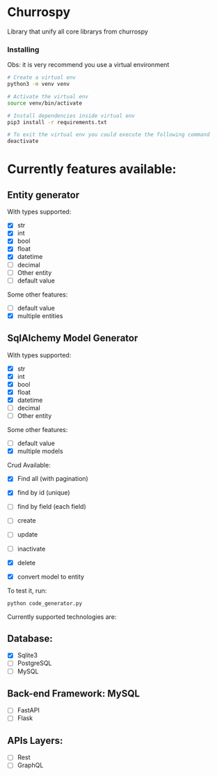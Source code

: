 # Churrospy

Library that unify all core librarys from churrospy

### Installing
Obs: it is very recommend you use a virtual environment

```sh
# Create a virtual env
python3 -m venv venv

# Activate the virtual env
source venv/bin/activate

# Install dependencies inside virtual env
pip3 install -r requirements.txt

# To exit the virtual env you could execute the following command
deactivate
```

# Currently features available:
## Entity generator
With types supported:
- [x] str
- [x] int
- [x] bool
- [x] float
- [x] datetime
- [ ] decimal
- [ ] Other entity
- [ ] default value

Some other features:
- [ ] default value
- [x] multiple entities

## SqlAlchemy Model Generator
With types supported:
- [x] str
- [x] int
- [x] bool
- [x] float
- [x] datetime
- [ ] decimal
- [ ] Other entity

Some other features:
- [ ] default value
- [x] multiple models

Crud Available:
- [x] Find all (with pagination)
- [x] find by id (unique)
- [ ] find by field (each field)
- [ ] create
- [ ] update
- [ ] inactivate
- [x] delete
- [x] convert model to entity


To test it, run:
```bash
python code_generator.py
```


Currently supported technologies are:
## Database:
- [x] Sqlite3
- [ ] PostgreSQL
- [ ] MySQL

## Back-end Framework: MySQL
- [ ] FastAPI
- [ ] Flask

## APIs Layers:
- [ ] Rest
- [ ] GraphQL
